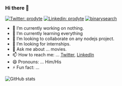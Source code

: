 ### Hi there 👋
[![Twitter: prodyte](https://img.shields.io/twitter/follow/pawan221b?style=social)](https://twitter.com/pawan221b)
[![Linkedin: prodyte](https://img.shields.io/badge/-prodyte-blue?style=flat-square&logo=Linkedin&logoColor=white&link=https://www.linkedin.com/in/prodyte/)](https://www.linkedin.com/in/prodyte/)
[![binarysearch](https://binarysearch.com/api/shields/prodyte)](https://binarysearch.com/@/prodyte)

- 🔭 I’m currently working on nothing.
- 🌱 I’m currently learning everything
- 👯 I’m looking to collaborate on any nodejs project.
- 🤔 I’m looking for internships.
- 💬 Ask me about ... movies.
- 📫 How to reach me: ... [Twitter](https://twitter.com/pawan221b), [LinkedIn](https://www.linkedin.com/in/prodyte/)
- 😄 Pronouns: ... Him/His
- ⚡ Fun fact: ...

![GitHub stats](https://github-readme-stats.vercel.app/api?username=prodyte&show_icons=true&hide_border=true)
